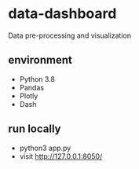# data-dashboard
Data pre-processing and visualization

## environment
- Python 3.8
- Pandas
- Plotly
- Dash

## run locally
- python3 app.py
- visit http://127.0.0.1:8050/
